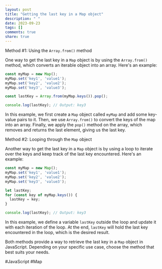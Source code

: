 ```yaml
---
layout: post
title: "Getting the last key in a Map object"
description: " "
date: 2023-09-23
tags: []
comments: true
share: true
---
```


Method #1: Using the `Array.from()` method

One way to get the last key in a `Map` object is by using the `Array.from()` method, which converts an iterable object into an array. Here's an example:

```javascript
const myMap = new Map();
myMap.set('key1', 'value1');
myMap.set('key2', 'value2');
myMap.set('key3', 'value3');

const lastKey = Array.from(myMap.keys()).pop();

console.log(lastKey); // Output: key3
```

In this example, we first create a `Map` object called `myMap` and add some key-value pairs to it. Then, we use `Array.from()` to convert the keys of the map into an array. Finally, we apply the `pop()` method on the array, which removes and returns the last element, giving us the last key.

Method #2: Looping through the `Map` object

Another way to get the last key in a `Map` object is by using a loop to iterate over the keys and keep track of the last key encountered. Here's an example:

```javascript
const myMap = new Map();
myMap.set('key1', 'value1');
myMap.set('key2', 'value2');
myMap.set('key3', 'value3');

let lastKey;
for (const key of myMap.keys()) {
  lastKey = key;
}

console.log(lastKey); // Output: key3
```

In this example, we define a variable `lastKey` outside the loop and update it with each iteration of the loop. At the end, `lastKey` will hold the last key encountered in the loop, which is the desired result.

Both methods provide a way to retrieve the last key in a `Map` object in JavaScript. Depending on your specific use case, choose the method that best suits your needs.

#JavaScript #Map
